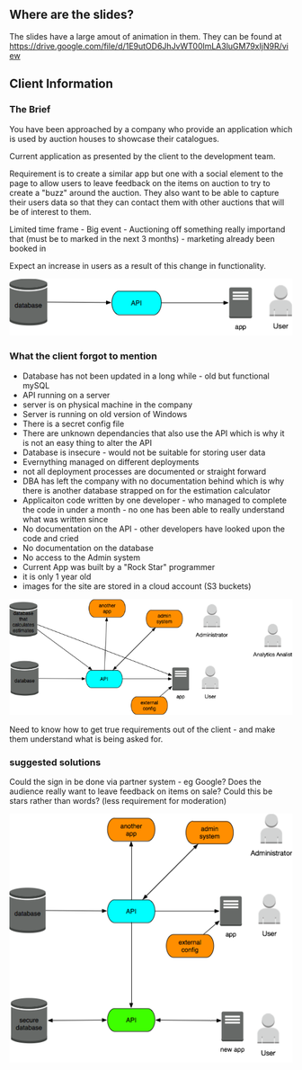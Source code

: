 ## Where are the slides?

The slides have a large amout of animation in them.  They can be found at https://drive.google.com/file/d/1E9utOD6JhJvWT00lmLA3luGM79xIjN9R/view

## Client Information

### The Brief

You have been approached by a company who provide an application which is used by auction houses to showcase their catalogues.

Current application as presented by the client to the development team.

Requirement is to create a similar app but one with a social element to the page to allow users to leave feedback on the items on auction to try to create a "buzz" around the auction.  They also want to be able to capture their users data so that they can contact them with other auctions that will be of interest to them.

Limited time frame - Big event - Auctioning off something really importand that (must be to marked in the next 3 months) - marketing already been booked in 

Expect an increase in users as a result of this change in functionality.

![Client Described current architecture](https://github.com/katie-roberts/presentations/blob/master/tamingUnicornsWithTechnology/architectures/clientDescribed.png)

### What the client forgot to mention

* Database has not been updated in a long while - old but functional mySQL
* API running on a server 
* server is on physical machine in the company
* Server is running on old version of Windows
* There is a secret config file 
* There are unknown dependancies that also use the API which is why it is not an easy thing to alter the API 
* Database is insecure - would not be suitable for storing user data
* Evernything managed on different deployments
* not all deployment processes are documented or straight forward
* DBA has left the company with no documentation behind  which is why there is another database strapped on for the estimation calculator
* Applicaiton code written by one developer - who managed to complete the code in under a month - no one has been able to really understand what was written since
* No documentation on the API - other developers have looked upon the code and cried
* No documentation on the database
* No access to the Admin system
* Current App was built by a "Rock Star" programmer
* it is only 1 year old
* images for the site are stored in a cloud account (S3 buckets)

![Actual Architecture (incomplete)](https://github.com/katie-roberts/presentations/blob/master/tamingUnicornsWithTechnology/architectures/realArchitecture.png)

Need to know how to get true requirements out of the client - and make them understand what is being asked for.

### suggested solutions

Could the sign in be done via partner system - eg Google?
Does the audience really want to leave feedback on items on sale? Could this be stars rather than words?  (less requirement for moderation)


![Suggested solution - starting to implemet the strangler pattern](https://github.com/katie-roberts/presentations/blob/master/tamingUnicornsWithTechnology/architectures/suggested%20solution.png)
